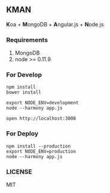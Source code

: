 ## KMAN
<strong>K</strong>oa + <strong>M</strong>ongoDB  + <strong>A</strong>ngular.js + <strong>N</strong>ode.js

### Requirements
1. MongoDB
2. node >= 0.11.9

### For Develop

    npm install
    bower install

    export NODE_ENV=development
    node --harmony app.js

    open http://localhost:3000

### For Deploy

    npm install --production
    export NODE_ENV=production
    node --harmony app.js

### LICENSE
MIT